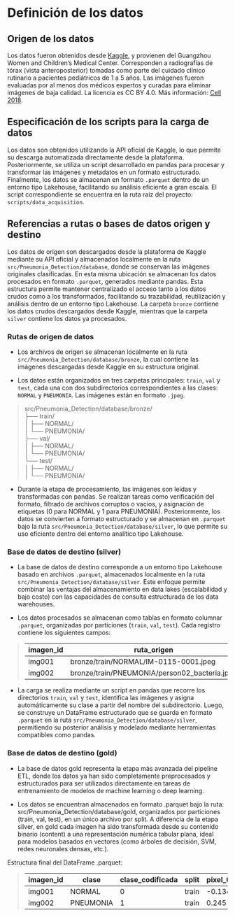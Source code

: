 # Definición de los datos

## Origen de los datos

 Los datos fueron obtenidos desde [Kaggle](https://www.kaggle.com/datasets/paultimothymooney/chest-xray-pneumonia), y provienen del Guangzhou Women and Children’s Medical Center. Corresponden a radiografías de tórax (vista anteroposterior) tomadas como parte del cuidado clínico rutinario a pacientes pediátricos de 1 a 5 años. Las imágenes fueron evaluadas por al menos dos médicos expertos y curadas para eliminar imágenes de baja calidad. La licencia es CC BY 4.0. Más información: [Cell 2018](http://www.cell.com/cell/fulltext/S0092-8674(18)30154-5).

## Especificación de los scripts para la carga de datos

Los datos son obtenidos utilizando la API oficial de Kaggle, lo que permite su descarga automatizada directamente desde la plataforma. Posteriormente, se utiliza un script desarrollado en pandas para procesar y transformar las imágenes y metadatos en un formato estructurado. Finalmente, los datos se almacenan en formato `.parquet` dentro de un entorno tipo Lakehouse, facilitando su análisis eficiente a gran escala. El script correspondiente se encuentra en la ruta raíz del proyecto: `scripts/data_acquisition`.

## Referencias a rutas o bases de datos origen y destino

Los datos de origen son descargados desde la plataforma de Kaggle mediante su API oficial y almacenados localmente en la ruta `src/Pneumonia_Detection/database`, donde se conservan las imágenes originales clasificadas. En esta misma ubicación se almacenan los datos procesados en formato `.parquet`, generados mediante pandas. Esta estructura permite mantener centralizado el acceso tanto a los datos crudos como a los transformados, facilitando su trazabilidad, reutilización y análisis dentro de un entorno tipo Lakehouse.
La carpeta `bronze` contiene los datos crudos descargados desde Kaggle, mientras que la carpeta `silver` contiene los datos ya procesados.

### Rutas de origen de datos

- Los archivos de origen se almacenan localmente en la ruta `src/Pneumonia_Detection/database/bronze`, la cual contiene las imágenes descargadas desde Kaggle en su estructura original.

- Los datos están organizados en tres carpetas principales: `train`, `val` y `test`, cada una con dos subdirectorios correspondientes a las clases: `NORMAL` y `PNEUMONIA`. Las imágenes están en formato `.jpeg`.  
> src/Pneumonia_Detection/database/bronze/  
>├── train/  
>│   ├── NORMAL/  
>│   └── PNEUMONIA/  
>├── val/  
>│   ├── NORMAL/  
>│   └── PNEUMONIA/  
>└── test/  
>│   ├── NORMAL/  
>│   └── PNEUMONIA/  

- Durante la etapa de procesamiento, las imágenes son leídas y transformadas con pandas. Se realizan tareas como verificación del formato, filtrado de archivos corruptos o vacíos, y asignación de etiquetas (0 para NORMAL y 1 para PNEUMONIA). Posteriormente, los datos se convierten a formato estructurado y se almacenan en `.parquet` bajo la ruta `src/Pneumonia_Detection/database/silver`, lo que permite su uso eficiente dentro del entorno analítico tipo Lakehouse.

### Base de datos de destino (silver)

- La base de datos de destino corresponde a un entorno tipo Lakehouse basado en archivos `.parquet`, almacenados localmente en la ruta `src/Pneumonia_Detection/database/silver`. Este enfoque permite combinar las ventajas del almacenamiento en data lakes (escalabilidad y bajo costo) con las capacidades de consulta estructurada de los data warehouses.

- Los datos procesados se almacenan como tablas en formato columnar `.parquet`, organizadas por particiones (`train`, `val`, `test`). Cada registro contiene los siguientes campos:

>| imagen_id | ruta_origen                                    | clase     | clase_codificada | split | content   |
>|-----------|------------------------------------------------|-----------|------------------|-------|-----------|
>| img001    | bronze/train/NORMAL/IM-0115-0001.jpeg          | NORMAL    | 0                |TRAIN  | \<BINARY\>|
>| img002    | bronze/train/PNEUMONIA/person02_bacteria.jpeg  | PNEUMONIA | 1                |TRAIN  | \<BINARY\>|

- La carga se realiza mediante un script en pandas que recorre los directorios `train`, `val` y `test`, identifica las imágenes y asigna automáticamente su clase a partir del nombre del subdirectorio. Luego, se construye un DataFrame estructurado que se guarda en formato `.parquet` en la ruta `src/Pneumonia_Detection/database/silver`, permitiendo su posterior análisis y modelado mediante herramientas compatibles como pandas.

### Base de datos de destino (gold)
- La base de datos gold representa la etapa más avanzada del pipeline ETL, donde los datos ya han sido completamente preprocesados y estructurados para ser utilizados directamente en tareas de entrenamiento de modelos de machine learning o deep learning.

- Los datos se encuentran almacenados en formato .parquet bajo la ruta:
src/Pneumonia_Detection/database/gold, organizados por particiones (train, val, test), en un único archivo por split. A diferencia de la etapa silver, en gold cada imagen ha sido transformada desde su contenido binario (content) a una representación numérica tabular plana, ideal para modelos basados en vectores (como árboles de decisión, SVM, redes neuronales densas, etc.).

Estructura final del DataFrame .parquet:

>| imagen_id | clase     | clase_codificada | split | pixel_0 | pixel_1 | ... | pixel_16383 |
>|-----------|-----------|------------------|-------|---------|---------|-----|-------------|
>| img001    | NORMAL    | 0                | train | -0.134  | -0.128  | ... | -0.140       |
>| img002    | PNEUMONIA | 1                | train |  0.245  |  0.237  | ... |  0.198       |